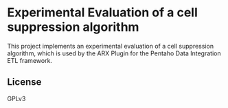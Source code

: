 Experimental Evaluation of a cell suppression algorithm
====

This project implements an experimental evaluation of a cell suppression algorithm, which is used by the ARX Plugin for the Pentaho Data Integration ETL framework.

License
------

GPLv3